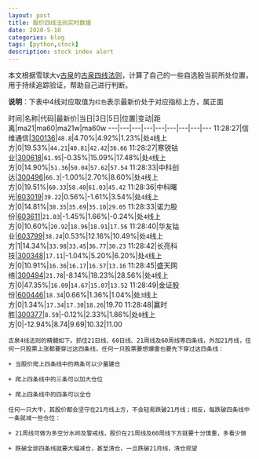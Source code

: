 ```yaml
---
layout: post
title: 股价四线法则实时数据
date: 2020-5-10
categories: blog
tags: [python,stock]
description: stock index alert
---
```



本文根据雪球大v[古泉](https://xueqiu.com/u/7148646888)的[古泉四线法则](https://xueqiu.com/7148646888/130498192)，计算了自己的一些自选股当前所处位置，用于持续追踪验证，帮助自己进行判断。

**说明**：下表中4线对应取值为`红色`表示最新价处于对应指标上方，属正面

时间|名称|代码|最新价|当日|3日|5日|位置|变动|距离|ma21|ma60|ma21w|ma60w
---|---|---|---|---|---|---|---|---
11:28:27|信维通信|[300136](https://xueqiu.com/S/SZ300136)|`48.8`|4.70%|4.92%|1.23%|处`4`线上方|0|19.53%|`44.21`|`40.81`|`42.42`|`36.66`
11:28:27|寒锐钴业|[300618](https://xueqiu.com/S/SZ300618)|`61.95`|-0.35%|15.09%|17.48%|处`4`线上方|0|14.90%|`51.36`|`50.04`|`57.62`|`57.54`
11:28:33|中科创达|[300496](https://xueqiu.com/S/SZ300496)|`66.3`|-1.00%|2.70%|8.60%|处`4`线上方|0|19.51%|`60.33`|`58.40`|`61.03`|`45.42`
11:28:36|中科曙光|[603019](https://xueqiu.com/S/SH603019)|`39.22`|0.56%|-1.61%|3.54%|处`4`线上方|0|14.81%|`38.35`|`35.69`|`35.10`|`29.05`
11:28:33|诺力股份|[603611](https://xueqiu.com/S/SH603611)|`21.03`|-1.45%|1.66%|-0.24%|处`4`线上方|0|10.60%|`20.92`|`18.96`|`18.91`|`17.56`
11:28:40|华友钴业|[603799](https://xueqiu.com/S/SH603799)|`38.24`|0.53%|12.16%|10.49%|处`4`线上方|1|14.34%|`33.98`|`33.45`|`36.77`|`30.23`
11:28:42|长亮科技|[300348](https://xueqiu.com/S/SZ300348)|`17.11`|-1.04%|5.20%|6.20%|处`4`线上方|0|10.91%|`16.36`|`16.17`|`16.57`|`13.16`
11:28:45|盛天网络|[300494](https://xueqiu.com/S/SZ300494)|`21.78`|-8.14%|18.23%|28.56%|处`4`线上方|0|47.35%|`16.09`|`14.67`|`15.07`|`13.52`
11:28:49|金证股份|[600446](https://xueqiu.com/S/SH600446)|`18.34`|0.66%|1.36%|1.04%|处`3`线上方|0|1.34%|`17.34`|`17.30`|`18.26`|19.70
11:28:48|赢时胜|[300377](https://xueqiu.com/S/SZ300377)|`8.59`|-0.12%|2.33%|1.86%|处`0`线上方|0|-12.94%|8.74|9.69|10.32|11.00

```
古泉4线法则的精髓如下。抓住21日线、60日线、21周线及60周线等四条线，外加21月线，任何一只股票上涨都要穿过这四条线，任何一只股票要想爆雷也要先下穿过这四条线：

+ 当股价爬上四条线中的两条可以少量建仓

+ 爬上四条线中的三条可以加大仓位

+ 爬上四条线中的四条可以全仓

任何一只大牛，其股价都会坚守在21月线上方，不会轻易跌破21月线；相反，每跌破四条线中一条就减一些仓位：

+ 21周线可做为多空分水岭及警戒线，股价在21周线及60周线下方就要十分慎重，多看少做

+ 跌破全部四条线就要大幅减仓，甚至清仓，一旦跌破21月线，清仓观望
```